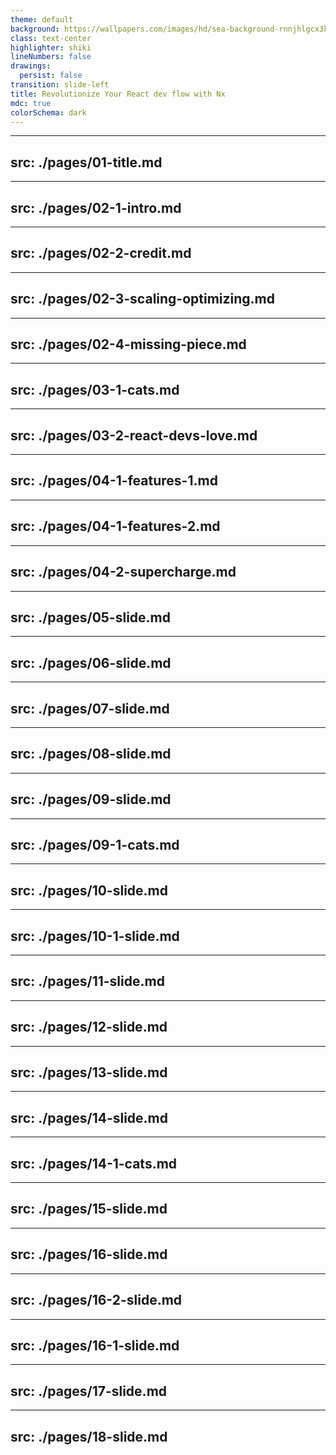 ```yaml
---
theme: default
background: https://wallpapers.com/images/hd/sea-background-rnnjhlgcx3k52o19.jpg
class: text-center
highlighter: shiki
lineNumbers: false
drawings:
  persist: false
transition: slide-left
title: Revolutionize Your React dev flow with Nx
mdc: true
colorSchema: dark
---
```


---
src: ./pages/01-title.md
---

---
src: ./pages/02-1-intro.md
---

---
src: ./pages/02-2-credit.md
---

---
src: ./pages/02-3-scaling-optimizing.md
---

---
src: ./pages/02-4-missing-piece.md
---

---
src: ./pages/03-1-cats.md
---

---
src: ./pages/03-2-react-devs-love.md
---

---
src: ./pages/04-1-features-1.md
---

---
src: ./pages/04-1-features-2.md
---

---
src: ./pages/04-2-supercharge.md
---

---
src: ./pages/05-slide.md
---

---
src: ./pages/06-slide.md
---

---
src: ./pages/07-slide.md
---

---
src: ./pages/08-slide.md
---

---
src: ./pages/09-slide.md
---

---
src: ./pages/09-1-cats.md
---

---
src: ./pages/10-slide.md
---

---
src: ./pages/10-1-slide.md
---

---
src: ./pages/11-slide.md
---

---
src: ./pages/12-slide.md
---

---
src: ./pages/13-slide.md
---

---
src: ./pages/14-slide.md
---

---
src: ./pages/14-1-cats.md
---

---
src: ./pages/15-slide.md
---

---
src: ./pages/16-slide.md
---

---
src: ./pages/16-2-slide.md
---

---
src: ./pages/16-1-slide.md
---

---
src: ./pages/17-slide.md
---

---
src: ./pages/18-slide.md
---
